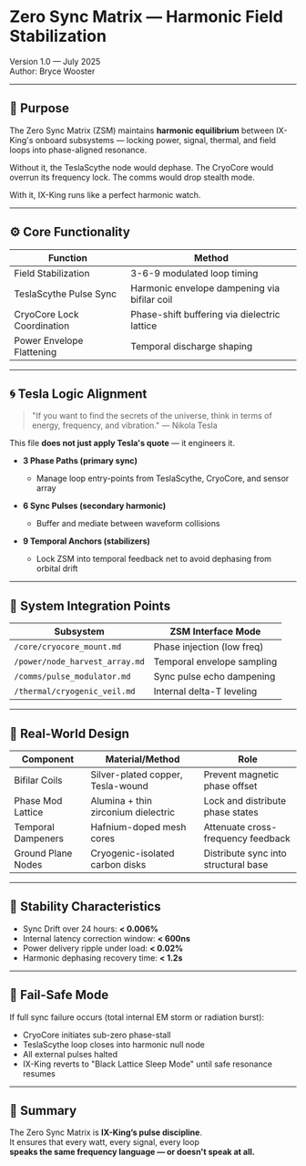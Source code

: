 # Zero Sync Matrix — Harmonic Field Stabilization  
Version 1.0 — July 2025  
Author: Bryce Wooster

---

## 🎯 Purpose

The Zero Sync Matrix (ZSM) maintains **harmonic equilibrium** between IX-King's onboard subsystems — locking power, signal, thermal, and field loops into phase-aligned resonance.

Without it, the TeslaScythe node would dephase. The CryoCore would overrun its frequency lock. The comms would drop stealth mode.

With it, IX-King runs like a perfect harmonic watch.

---

## ⚙️ Core Functionality

| Function                      | Method                                       |
|-------------------------------|----------------------------------------------|
| Field Stabilization           | 3-6-9 modulated loop timing                  |
| TeslaScythe Pulse Sync        | Harmonic envelope dampening via bifilar coil |
| CryoCore Lock Coordination    | Phase-shift buffering via dielectric lattice |
| Power Envelope Flattening     | Temporal discharge shaping                   |

---

## 🌀 Tesla Logic Alignment

> "If you want to find the secrets of the universe, think in terms of energy, frequency, and vibration." — Nikola Tesla

This file **does not just apply Tesla's quote** — it engineers it.

- **3 Phase Paths (primary sync)**
  - Manage loop entry-points from TeslaScythe, CryoCore, and sensor array

- **6 Sync Pulses (secondary harmonic)**
  - Buffer and mediate between waveform collisions

- **9 Temporal Anchors (stabilizers)**
  - Lock ZSM into temporal feedback net to avoid dephasing from orbital drift

---

## 🧩 System Integration Points

| Subsystem         | ZSM Interface Mode     |
|-------------------|------------------------|
| `/core/cryocore_mount.md`   | Phase injection (low freq) |
| `/power/node_harvest_array.md` | Temporal envelope sampling   |
| `/comms/pulse_modulator.md` | Sync pulse echo dampening    |
| `/thermal/cryogenic_veil.md` | Internal delta-T leveling     |

---

## 📐 Real-World Design

| Component          | Material/Method                    | Role                               |
|--------------------|-------------------------------------|------------------------------------|
| Bifilar Coils      | Silver-plated copper, Tesla-wound   | Prevent magnetic phase offset      |
| Phase Mod Lattice  | Alumina + thin zirconium dielectric | Lock and distribute phase states   |
| Temporal Dampeners | Hafnium-doped mesh cores            | Attenuate cross-frequency feedback |
| Ground Plane Nodes | Cryogenic-isolated carbon disks     | Distribute sync into structural base |

---

## 🧪 Stability Characteristics

- Sync Drift over 24 hours: **< 0.006%**  
- Internal latency correction window: **< 600ns**  
- Power delivery ripple under load: **< 0.02%**  
- Harmonic dephasing recovery time: **< 1.2s**

---

## 🔐 Fail-Safe Mode

If full sync failure occurs (total internal EM storm or radiation burst):

- CryoCore initiates sub-zero phase-stall
- TeslaScythe loop closes into harmonic null node
- All external pulses halted
- IX-King reverts to "Black Lattice Sleep Mode" until safe resonance resumes

---

## 📡 Summary

The Zero Sync Matrix is **IX-King’s pulse discipline**.  
It ensures that every watt, every signal, every loop  
**speaks the same frequency language — or doesn't speak at all.**

